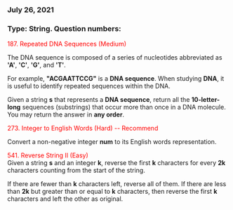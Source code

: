 ### July 26, 2021
### Type: String. Question numbers:
<span style='color:red'>  187. Repeated DNA Sequences (Medium) </span>  

The DNA sequence is composed of a series of nucleotides abbreviated as __'A'__, __'C'__, __'G'__, and __'T'__.

For example, __"ACGAATTCCG"__ is a __DNA sequence__.
When studying __DNA__, it is useful to identify repeated sequences within the DNA.

Given a string __s__ that represents a __DNA sequence__, return all the __10-letter-long__ sequences (substrings) that occur more than once in a DNA molecule. You may return the answer in __any order__.

<span style='color:red'>  273. Integer to English Words (Hard) -- Recommend </span>

Convert a non-negative integer __num__ to its English words representation.

<span style='color:red'>  541. Reverse String II (Easy)</span>  
Given a string __s__ and an integer __k__, reverse the first __k__ characters for every __2k__ characters counting from the start of the string.

If there are fewer than __k__ characters left, reverse all of them. If there are less than __2k__ but greater than or equal to __k__ characters, then reverse the first __k__ characters and left the other as original.
